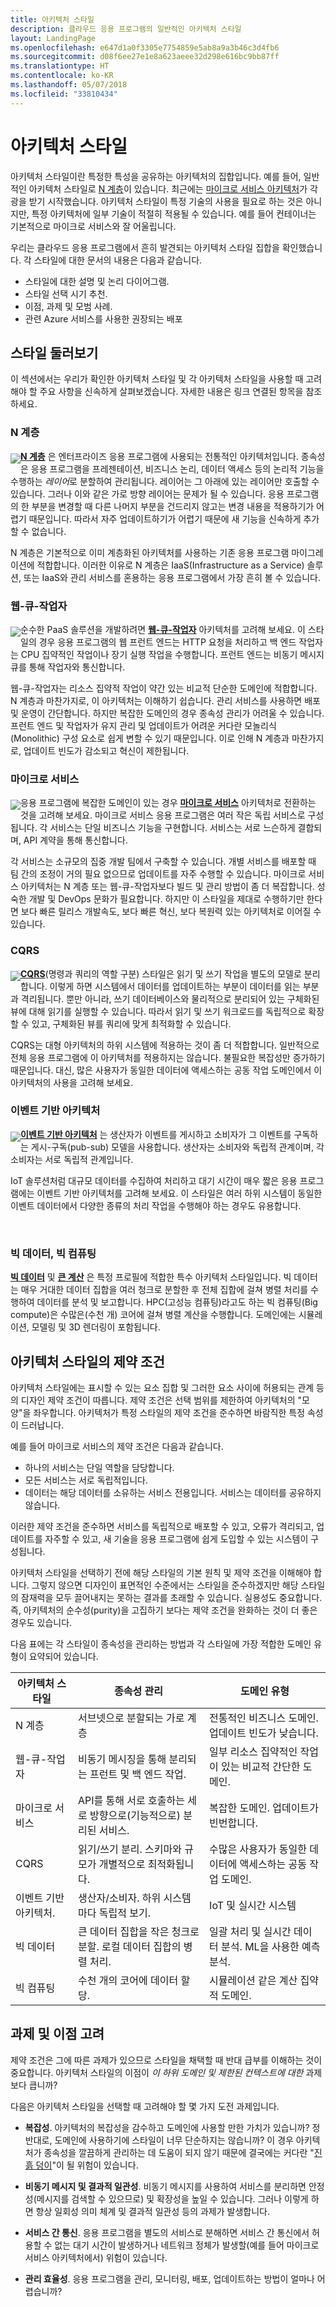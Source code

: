 ```yaml
---
title: 아키텍처 스타일
description: 클라우드 응용 프로그램의 일반적인 아키텍처 스타일
layout: LandingPage
ms.openlocfilehash: e647d1a0f3305e7754859e5ab8a9a3b46c3d4fb6
ms.sourcegitcommit: d08f6ee27e1e8a623aeee32d298e616bc9bb87ff
ms.translationtype: HT
ms.contentlocale: ko-KR
ms.lasthandoff: 05/07/2018
ms.locfileid: "33810434"
---
```

# <a name="architecture-styles"></a>아키텍처 스타일

아키텍처 스타일이란 특정한 특성을 공유하는 아키텍처의 집합입니다. 예를 들어, 일반적인 아키텍처 스타일로 [N 계층][n-tier]이 있습니다. 최근에는 [마이크로 서비스 아키텍처][microservices]가 각광을 받기 시작했습니다. 아키텍처 스타일이 특정 기술의 사용을 필요로 하는 것은 아니지만, 특정 아키텍처에 일부 기술이 적절히 적용될 수 있습니다. 예를 들어 컨테이너는 기본적으로 마이크로 서비스와 잘 어울립니다.  

우리는 클라우드 응용 프로그램에서 흔히 발견되는 아키텍처 스타일 집합을 확인했습니다. 각 스타일에 대한 문서의 내용은 다음과 같습니다.

- 스타일에 대한 설명 및 논리 다이어그램.
- 스타일 선택 시기 추천.
- 이점, 과제 및 모범 사례.
- 관련 Azure 서비스를 사용한 권장되는 배포


## <a name="a-quick-tour-of-the-styles"></a>스타일 둘러보기   

이 섹션에서는 우리가 확인한 아키텍처 스타일 및 각 아키텍처 스타일을 사용할 때 고려해야 할 주요 사항을 신속하게 살펴보겠습니다. 자세한 내용은 링크 연결된 항목을 참조하세요.

### <a name="n-tier"></a>N 계층

<img src="./images/n-tier-sketch.svg" style="float:left; margin-top:6px;"/>

**[N 계층][n-tier]** 은 엔터프라이즈 응용 프로그램에 사용되는 전통적인 아키텍처입니다. 종속성은 응용 프로그램을 프레젠테이션, 비즈니스 논리, 데이터 액세스 등의 논리적 기능을 수행하는 *레이어*로 분할하여 관리됩니다. 레이어는 그 아래에 있는 레이어만 호출할 수 있습니다. 그러나 이와 같은 가로 방향 레이어는 문제가 될 수 있습니다. 응용 프로그램의 한 부분을 변경할 때 다른 나머지 부분을 건드리지 않고는 변경 내용을 적용하기가 어렵기 때문입니다. 따라서 자주 업데이트하기가 어렵기 때문에 새 기능을 신속하게 추가할 수 없습니다.

N 계층은 기본적으로 이미 계층화된 아키텍처를 사용하는 기존 응용 프로그램 마이그레이션에 적합합니다. 이러한 이유로 N 계층은 IaaS(Infrastructure as a Service) 솔루션, 또는 IaaS와 관리 서비스를 혼용하는 응용 프로그램에서 가장 흔히 볼 수 있습니다. 

### <a name="web-queue-worker"></a>웹-큐-작업자

<img src="./images/web-queue-worker-sketch.svg" style="float:left; margin-top:6px;"/>

순수한 PaaS 솔루션을 개발하려면 **[웹-큐-작업자](./web-queue-worker.md)** 아키텍처를 고려해 보세요. 이 스타일의 경우 응용 프로그램의 웹 프런트 엔드는 HTTP 요청을 처리하고 백 엔드 작업자는 CPU 집약적인 작업이나 장기 실행 작업을 수행합니다. 프런트 엔드는 비동기 메시지 큐를 통해 작업자와 통신합니다. 

웹-큐-작업자는 리소스 집약적 작업이 약간 있는 비교적 단순한 도메인에 적합합니다. N 계층과 마찬가지로, 이 아키텍처는 이해하기 쉽습니다. 관리 서비스를 사용하면 배포 및 운영이 간단합니다. 하지만 복잡한 도메인의 경우 종속성 관리가 어려울 수 있습니다. 프런트 엔드 및 작업자가 유지 관리 및 업데이트가 어려운 커다란 모놀리식(Monolithic) 구성 요소로 쉽게 변할 수 있기 때문입니다. 이로 인해 N 계층과 마찬가지로, 업데이트 빈도가 감소되고 혁신이 제한됩니다.

### <a name="microservices"></a>마이크로 서비스

<img src="./images/microservices-sketch.svg" style="float:left; margin-top:6px;"/>

응용 프로그램에 복잡한 도메인이 있는 경우 **[마이크로 서비스][microservices]** 아키텍처로 전환하는 것을 고려해 보세요. 마이크로 서비스 응용 프로그램은 여러 작은 독립 서비스로 구성됩니다. 각 서비스는 단일 비즈니스 기능을 구현합니다. 서비스는 서로 느슨하게 결합되며, API 계약을 통해 통신합니다.

각 서비스는 소규모의 집중 개발 팀에서 구축할 수 있습니다. 개별 서비스를 배포할 때 팀 간의 조정이 거의 필요 없으므로 업데이트를 자주 수행할 수 있습니다. 마이크로 서비스 아키텍처는 N 계층 또는 웹-큐-작업자보다 빌드 및 관리 방법이 좀 더 복잡합니다. 성숙한 개발 및 DevOps 문화가 필요합니다. 하지만 이 스타일을 제대로 수행하기만 한다면 보다 빠른 릴리스 개발속도, 보다 빠른 혁신, 보다 복원력 있는 아키텍처로 이어질 수 있습니다. 

### <a name="cqrs"></a>CQRS

<img src="./images/cqrs-sketch.svg" style="float:left; margin-top:6px;"/>

**[CQRS](./cqrs.md)**(명령과 쿼리의 역할 구분) 스타일은 읽기 및 쓰기 작업을 별도의 모델로 분리합니다. 이렇게 하면 시스템에서 데이터를 업데이트하는 부분이 데이터를 읽는 부분과 격리됩니다. 뿐만 아니라, 쓰기 데이터베이스와 물리적으로 분리되어 있는 구체화된 뷰에 대해 읽기를 실행할 수 있습니다. 따라서 읽기 및 쓰기 워크로드를 독립적으로 확장할 수 있고, 구체화된 뷰를 쿼리에 맞게 최적화할 수 있습니다.

CQRS는 대형 아키텍처의 하위 시스템에 적용하는 것이 좀 더 적합합니다. 일반적으로 전체 응용 프로그램에 이 아키텍처를 적용하지는 않습니다. 불필요한 복잡성만 증가하기 때문입니다. 대신, 많은 사용자가 동일한 데이터에 액세스하는 공동 작업 도메인에서 이 아키텍처의 사용을 고려해 보세요.

### <a name="event-driven-architecture"></a>이벤트 기반 아키텍처 

<img src="./images/event-driven-sketch.svg" style="float:left; margin-top:6px;"/>

**[이벤트 기반 아키텍처](./event-driven.md)** 는 생산자가 이벤트를 게시하고 소비자가 그 이벤트를 구독하는 게시-구독(pub-sub) 모델을 사용합니다. 생산자는 소비자와 독립적 관계이며, 각 소비자는 서로 독립적 관계입니다. 

IoT 솔루션처럼 대규모 데이터를 수집하여 처리하고 대기 시간이 매우 짧은 응용 프로그램에는 이벤트 기반 아키텍처를 고려해 보세요. 이 스타일은 여러 하위 시스템이 동일한 이벤트 데이터에서 다양한 종류의 처리 작업을 수행해야 하는 경우도 유용합니다.

<br />

### <a name="big-data-big-compute"></a>빅 데이터, 빅 컴퓨팅

**[빅 데이터](./big-data.md)** 및 **[큰 계산](./big-compute.md)** 은 특정 프로필에 적합한 특수 아키텍처 스타일입니다. 빅 데이터는 매우 거대한 데이터 집합을 여러 청크로 분할한 후 전체 집합에 걸쳐 병렬 처리를 수행하여 데이터를 분석 및 보고합니다. HPC(고성능 컴퓨팅)라고도 하는 빅 컴퓨팅(Big compute)은 수많은(수천 개) 코어에 걸쳐 병렬 계산을 수행합니다. 도메인에는 시뮬레이션, 모델링 및 3D 렌더링이 포함됩니다.

## <a name="architecture-styles-as-constraints"></a>아키텍처 스타일의 제약 조건

아키텍처 스타일에는 표시할 수 있는 요소 집합 및 그러한 요소 사이에 허용되는 관계 등의 디자인 제약 조건이 따릅니다. 제약 조건은 선택 범위를 제한하여 아키텍처의 "모양"을 좌우합니다. 아키텍처가 특정 스타일의 제약 조건을 준수하면 바람직한 특정 속성이 드러납니다. 

예를 들어 마이크로 서비스의 제약 조건은 다음과 같습니다. 

- 하나의 서비스는 단일 역할을 담당합니다. 
- 모든 서비스는 서로 독립적입니다. 
- 데이터는 해당 데이터를 소유하는 서비스 전용입니다. 서비스는 데이터를 공유하지 않습니다.

이러한 제약 조건을 준수하면 서비스를 독립적으로 배포할 수 있고, 오류가 격리되고, 업데이트를 자주할 수 있고, 새 기술을 응용 프로그램에 쉽게 도입할 수 있는 시스템이 구성됩니다.

아키텍처 스타일을 선택하기 전에 해당 스타일의 기본 원칙 및 제약 조건을 이해해야 합니다. 그렇지 않으면 디자인이 표면적인 수준에서는 스타일을 준수하겠지만 해당 스타일의 잠재력을 모두 끌어내지는 못하는 결과를 초래할 수 있습니다. 실용성도 중요합니다. 즉, 아키텍처의 순수성(purity)을 고집하기 보다는 제약 조건을 완화하는 것이 더 좋은 경우도 있습니다.


다음 표에는 각 스타일이 종속성을 관리하는 방법과 각 스타일에 가장 적합한 도메인 유형이 요약되어 있습니다.

| 아키텍처 스타일 |  종속성 관리 | 도메인 유형 |
|--------------------|------------------------|-------------|
| N 계층 | 서브넷으로 분할되는 가로 계층 | 전통적인 비즈니스 도메인. 업데이트 빈도가 낮습니다. |
| 웹-큐-작업자 | 비동기 메시징을 통해 분리되는 프런트 및 백 엔드 작업. | 일부 리소스 집약적인 작업이 있는 비교적 간단한 도메인. |
| 마이크로 서비스 | API를 통해 서로 호출하는 세로 방향으로(기능적으로) 분리된 서비스. | 복잡한 도메인. 업데이트가 빈번합니다. |
| CQRS | 읽기/쓰기 분리. 스키마와 규모가 개별적으로 최적화됩니다. | 수많은 사용자가 동일한 데이터에 액세스하는 공동 작업 도메인. |
| 이벤트 기반 아키텍처. | 생산자/소비자. 하위 시스템마다 독립적 보기. | IoT 및 실시간 시스템 |
| 빅 데이터 | 큰 데이터 집합을 작은 청크로 분할. 로컬 데이터 집합의 병렬 처리. | 일괄 처리 및 실시간 데이터 분석. ML을 사용한 예측 분석. |
| 빅 컴퓨팅| 수천 개의 코어에 데이터 할당. | 시뮬레이션 같은 계산 집약적 도메인. |


## <a name="consider-challenges-and-benefits"></a>과제 및 이점 고려

제약 조건은 그에 따른 과제가 있으므로 스타일을 채택할 때 반대 급부를 이해하는 것이 중요합니다. 아키텍처 스타일의 이점이 *이 하위 도메인 및 제한된 컨텍스트에 대한* 과제보다 큽니까? 

다음은 아키텍처 스타일을 선택할 때 고려해야 할 몇 가지 도전 과제입니다. 

- **복잡성**. 아키텍처의 복잡성을 감수하고 도메인에 사용할 만한 가치가 있습니까? 정반대로, 도메인에 사용하기에 스타일이 너무 단순하지는 않습니까? 이 경우 아키텍처가 종속성을 깔끔하게 관리하는 데 도움이 되지 않기 때문에 결국에는 커다란 "[진흙 덩이][ball-of-mud]"이 될 위험이 있습니다.

- **비동기 메시지 및 결과적 일관성**. 비동기 메시지를 사용하여 서비스를 분리하면 안정성(메시지를 검색할 수 있으므로) 및 확장성을 높일 수 있습니다. 그러나 이렇게 하면 항상 일회성 의미 체계 및 결과적 일관성 등의 과제가 발생합니다.

- **서비스 간 통신**. 응용 프로그램을 별도의 서비스로 분해하면 서비스 간 통신에서 허용할 수 없는 대기 시간이 발생하거나 네트워크 정체가 발생할(예를 들어 마이크로 서비스 아키텍처에서) 위험이 있습니다. 

- **관리 효율성**. 응용 프로그램을 관리, 모니터링, 배포, 업데이트하는 방법이 얼마나 어렵습니까?


[ball-of-mud]: https://en.wikipedia.org/wiki/Big_ball_of_mud
[microservices]: ./microservices.md
[n-tier]: ./n-tier.md

